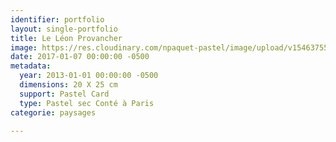 ```yaml
---
identifier: portfolio
layout: single-portfolio
title: Le Léon Provancher
image: https://res.cloudinary.com/npaquet-pastel/image/upload/v1546375564/Le-Leon-Provancher-pastel-20-X-25-cm-2013.jpg
date: 2017-01-07 00:00:00 -0500
metadata:
  year: 2013-01-01 00:00:00 -0500
  dimensions: 20 X 25 cm
  support: Pastel Card
  type: Pastel sec Conté à Paris
categorie: paysages

---
```

